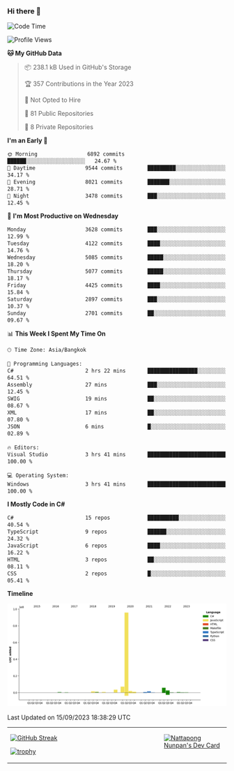 ### Hi there 👋

<!--START_SECTION:waka-->
![Code Time](http://img.shields.io/badge/Code%20Time-725%20hrs%2041%20mins-blue)

![Profile Views](http://img.shields.io/badge/Profile%20Views-0-blue)

**🐱 My GitHub Data** 

> 📦 238.1 kB Used in GitHub's Storage 
 > 
> 🏆 357 Contributions in the Year 2023
 > 
> 🚫 Not Opted to Hire
 > 
> 📜 81 Public Repositories 
 > 
> 🔑 8 Private Repositories 
 > 
**I'm an Early 🐤** 

```text
🌞 Morning                6892 commits        ██████░░░░░░░░░░░░░░░░░░░   24.67 % 
🌆 Daytime                9544 commits        █████████░░░░░░░░░░░░░░░░   34.17 % 
🌃 Evening                8021 commits        ███████░░░░░░░░░░░░░░░░░░   28.71 % 
🌙 Night                  3478 commits        ███░░░░░░░░░░░░░░░░░░░░░░   12.45 % 
```
📅 **I'm Most Productive on Wednesday** 

```text
Monday                   3628 commits        ███░░░░░░░░░░░░░░░░░░░░░░   12.99 % 
Tuesday                  4122 commits        ████░░░░░░░░░░░░░░░░░░░░░   14.76 % 
Wednesday                5085 commits        █████░░░░░░░░░░░░░░░░░░░░   18.20 % 
Thursday                 5077 commits        █████░░░░░░░░░░░░░░░░░░░░   18.17 % 
Friday                   4425 commits        ████░░░░░░░░░░░░░░░░░░░░░   15.84 % 
Saturday                 2897 commits        ███░░░░░░░░░░░░░░░░░░░░░░   10.37 % 
Sunday                   2701 commits        ██░░░░░░░░░░░░░░░░░░░░░░░   09.67 % 
```


📊 **This Week I Spent My Time On** 

```text
🕑︎ Time Zone: Asia/Bangkok

💬 Programming Languages: 
C#                       2 hrs 22 mins       ████████████████░░░░░░░░░   64.51 % 
Assembly                 27 mins             ███░░░░░░░░░░░░░░░░░░░░░░   12.45 % 
SWIG                     19 mins             ██░░░░░░░░░░░░░░░░░░░░░░░   08.67 % 
XML                      17 mins             ██░░░░░░░░░░░░░░░░░░░░░░░   07.80 % 
JSON                     6 mins              █░░░░░░░░░░░░░░░░░░░░░░░░   02.89 % 

🔥 Editors: 
Visual Studio            3 hrs 41 mins       █████████████████████████   100.00 % 

💻 Operating System: 
Windows                  3 hrs 41 mins       █████████████████████████   100.00 % 
```

**I Mostly Code in C#** 

```text
C#                       15 repos            ██████████░░░░░░░░░░░░░░░   40.54 % 
TypeScript               9 repos             ██████░░░░░░░░░░░░░░░░░░░   24.32 % 
JavaScript               6 repos             ████░░░░░░░░░░░░░░░░░░░░░   16.22 % 
HTML                     3 repos             ██░░░░░░░░░░░░░░░░░░░░░░░   08.11 % 
CSS                      2 repos             █░░░░░░░░░░░░░░░░░░░░░░░░   05.41 % 
```



**Timeline**

![Lines of Code chart](https://raw.githubusercontent.com/aixasz/aixasz/main/assets/bar_graph.png)


 Last Updated on 15/09/2023 18:38:29 UTC
<!--END_SECTION:waka-->

<table>
<tr>
<td width="70%" valign="top">
 
 [![GitHub Streak](http://github-readme-streak-stats.herokuapp.com?user=aixasz&theme=github-dark&hide_border=true&date_format=%5BY%20%5DM%20j)](https://git.io/streak-stats)

 [![trophy](https://github-profile-trophy.vercel.app/?username=aixasz&theme=onedark)](https://github.com/ryo-ma/github-profile-trophy)
 </td>
<td width="30%" valign="top">
 
<a href="https://app.daily.dev/aixasz"><img src="https://api.daily.dev/devcards/403207936e6547c9a85ea449e9f3abe8.png?r=re8" alt="Nattapong Nunpan's Dev Card"/></a>

 </td>
</tr>
</table>
 
